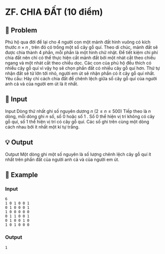 # ZF. CHIA ĐẤT (10 điểm)

## 📖 Problem

Phú hộ qua đời để lại cho
$4$
người con một mảnh đất hình vuông có kích thước
$n×n$
, trên đó có trồng một số cây gỗ quí. Theo di chúc, mảnh đất sẽ được chia thành 4 phần, mỗi phần là một hình chữ nhật. Để tiết kiệm chi phí chia đất nên chỉ có thể thực hiện cắt mảnh đất bởi một nhát cắt theo chiều ngang và một nhát cắt theo chiều dọc. Các con của phú hộ đều thích có nhiều cây gỗ quí vì vậy họ sẽ chọn phần đất có nhiều cây gỗ quí hơn. Thứ tự nhận đất sẽ từ lớn tới nhỏ, người em út sẽ nhận phần có ít cây gỗ quí nhất.
Yêu cầu: Hãy chỉ cách chia đất để chênh lệch giữa số cây gỗ quí của người anh cả và của người em út là ít nhất.


## 🧩 Input

Input
Dòng thứ nhất ghi số nguyên dương
$n$
$(2≤n≤500)$
Tiếp theo là
$n$
dòng, mỗi dòng ghi
$n$
số, số
$0$
hoặc số
$1$
. Số
$0$
thể hiện vị trí
không có cây gỗ quí, số
$1$
thể hiện vị trí có cây gỗ quí. Các số ghi trên cùng một dòng cách nhau bởi ít nhất một kí tự trắng.


## 💡 Output

Output
Một dòng ghi một số nguyên là số lượng chênh lệch cây gỗ quí ít nhất trên phần đất của người anh cả và của người em út.


## 🧠 Example

### Input

```text
6
1 0 1 0 0 1
0 1 0 0 0 1
1 0 0 0 0 0
0 1 1 0 0 1
0 1 0 0 1 0
1 0 1 0 0 0
```

### Output

```text
1
```


